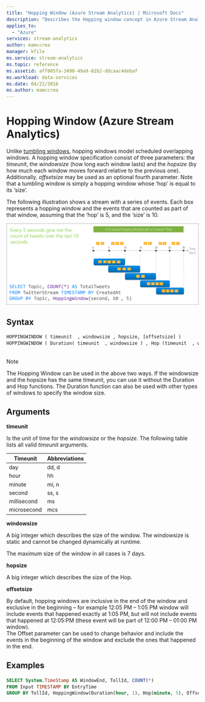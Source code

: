 ```yaml
---
title: "Hopping Window (Azure Stream Analytics) | Microsoft Docs"
description: "Describes the Hopping window concept in Azure Stream Analytics."
applies_to: 
  - "Azure"
services: stream-analytics
author: mamccrea
manager: kfile
ms.service: stream-analytics
ms.topic: reference
ms.assetid: aff805fa-3490-49a9-81b2-ddcaac4debaf
ms.workload: data-services
ms.date: 04/22/2016
ms.author: mamccrea
---
```

# Hopping Window (Azure Stream Analytics)
  Unlike [tumbling windows](tumbling-window-azure-stream-analytics.md), hopping windows model scheduled overlapping windows. A hopping window specification consist of three parameters: the *timeunit*, the *windowsize* (how long each window lasts) and the *hopsize* (by how much each window moves forward relative to the previous one). Additionally, *offsetsize* may be used as an optional fourth parameter.  Note that a tumbling window is simply a hopping window whose ‘hop’ is equal to its ‘size’.  
  
 The following illustration shows a stream with a series of events. Each box represents a hopping window and the events that are counted as part of that window, assuming that the ‘hop’ is 5, and the ‘size’ is 10.  
  
 ![Stream Analytics hopping window diagram](media/hopping-window-azure-stream-analytics/streamanalytics-hoppingwindow.png "Stream Analytics hopping window diagram")  
  
 ## Syntax  
  
```SQL   
HOPPINGWINDOW ( timeunit  , windowsize , hopsize, [offsetsize] )   
HOPPINGWINDOW ( Duration( timeunit  , windowsize ) , Hop (timeunit  , windowsize ), [Offset(timeunit  , offsetsize)])  
  
```  
  
> [!NOTE]  
>  The Hopping Window can be used in the above two ways. If the windowsize and the hopsize has the same timeunit, you can use it without the Duration and Hop functions. The Duration function can also be used with other types of windows to specify the window size.  
  
## Arguments  
 **timeunit**  
  
 Is the unit of time for the *windowsize* or the *hopsize*. The following table lists all valid *timeunit* arguments.  
  
|Timeunit|Abbreviations|  
|--------------|-------------------|  
|day|dd, d|  
|hour|hh|  
|minute|mi, n|  
|second|ss, s|  
|millisecond|ms|  
|microsecond|mcs|  
  
 **windowsize**  
  
 A big integer which describes the size of the window. The windowsize is static and cannot be changed dynamically at runtime.  
  
 The maximum size of the window in all cases is 7 days.  
  
 **hopsize**  
  
 A big integer which describes the size of the Hop. 
  
 **offsetsize**  
  
 By default, hopping windows are inclusive in the end of the window and exclusive in the beginning – for example 12:05 PM – 1:05 PM window will include events that happened exactly at 1:05 PM, but will not include events that happened at 12:05:PM (these event will be part of 12:00 PM – 01:00 PM window).    
 The Offset parameter can be used to change behavior and include the events in the beginning of the window and exclude the ones that happened in the end.  
  
## Examples  
  
```SQL  
SELECT System.TimeStamp AS WindowEnd, TollId, COUNT(*)  
FROM Input TIMESTAMP BY EntryTime  
GROUP BY TollId, HoppingWindow(Duration(hour, 1), Hop(minute, 5), Offset(millisecond, -1))  
  
```  
  
  
